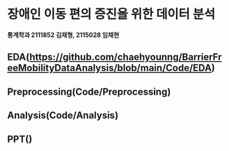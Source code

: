 # 장애인 이동 편의 증진을 위한 데이터 분석
  
**통계학과 2111852 김채형, 2115028 임채현**

## EDA(https://github.com/chaehyounng/BarrierFreeMobilityDataAnalysis/blob/main/Code/EDA)

## Preprocessing(Code/Preprocessing)

## Analysis(Code/Analysis)

## PPT()
